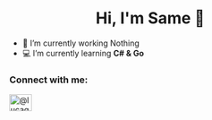 <h1 align="center">Hi, I'm Same 👋</h1>

- 📌 I’m currently working Nothing
- 💻 I’m currently learning **C# & Go**

<h3 align="left">Connect with me:</h3>
<p align="left">
<a href="https://discord.com/users/1246761534017900639/" target="blank"><img align="center" src="https://raw.githubusercontent.com/rahuldkjain/github-profile-readme-generator/master/src/images/icons/Social/discord.svg" alt="@lucag" height="30" width="40" /></a>
</p>
